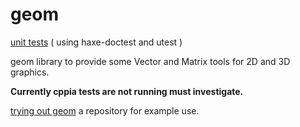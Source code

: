 # geom
[unit tests](https://nanjizal.github.io/geom/geomTest.html) ( using haxe-doctest and utest )

geom library to provide some Vector and Matrix tools for 2D and 3D graphics.

**Currently cppia tests are not running must investigate.**

[trying out geom](https://nanjizal.github.io/try_geom/) a repository for example use.
